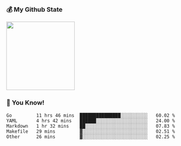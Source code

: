 ### :moneybag: My Github State

<img height="180em" src="https://github-readme-stats.vercel.app/api?username=G-Asura&show_icons=true&hide_border=true&count_private=true&include_all_commits=true" />

### :pill: You Know!
<!--START_SECTION:waka-->

```text
Go         11 hrs 46 mins  ███████████████░░░░░░░░░░   60.02 %
YAML       4 hrs 42 mins   ██████░░░░░░░░░░░░░░░░░░░   24.00 %
Markdown   1 hr 32 mins    ██░░░░░░░░░░░░░░░░░░░░░░░   07.83 %
Makefile   29 mins         ▓░░░░░░░░░░░░░░░░░░░░░░░░   02.51 %
Other      26 mins         ▓░░░░░░░░░░░░░░░░░░░░░░░░   02.25 %
```

<!--END_SECTION:waka-->

<!--
**G-Asura/G-Asura** is a ✨ _special_ ✨ repository because its `README.md` (this file) appears on your GitHub profile.

Here are some ideas to get you started:

- 🔭 I’m currently working on ...
- 🌱 I’m currently learning ...
- 👯 I’m looking to collaborate on ...
- 🤔 I’m looking for help with ...
- 💬 Ask me about ...
- 📫 How to reach me: ...
- 😄 Pronouns: ...
- ⚡ Fun fact: ...
-->
